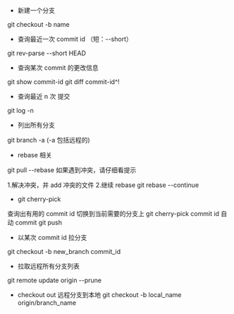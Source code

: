 * 新建一个分支

git checkout -b name

* 查询最近一次 commit id （短：--short）

git rev-parse --short HEAD  

* 查询某次 commit 的更改信息

git show commit-id
git diff commit-id^!

* 查询最近 n 次 提交

git log -n

* 列出所有分支

git branch -a (-a 包括远程的)

* rebase 相关

git pull --rebase
如果遇到冲突，请仔细看提示

1.解决冲突，并 add 冲突的文件
2.继续 rebase 
git rebase --continue

* git cherry-pick 

查询出有用的 commit id
切换到当前需要的分支上
git cherry-pick commit id  自动 commit 
git push 

* 以某次 commit id 拉分支

git checkout -b new_branch commit_id

* 拉取远程所有分支列表

git remote update origin --prune

* checkout out 远程分支到本地
git checkout -b local_name origin/branch_name
